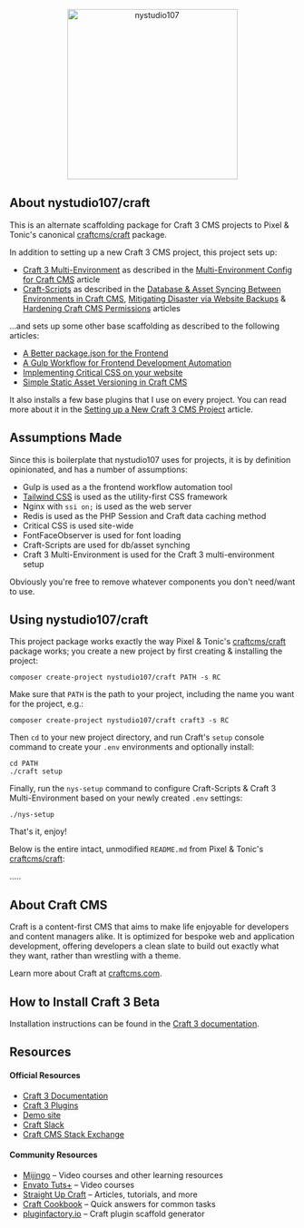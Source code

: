 <p align="center"><a href="https://craftcms.com/" target="_blank"><img width="300" height="300" src="https://nystudio107.com/img/site/nystudio107_submark.svg" alt="nystudio107"></a></p>

## About nystudio107/craft

This is an alternate scaffolding package for Craft 3 CMS projects to Pixel & Tonic's canonical [craftcms/craft](https://github.com/craftcms/craft) package.

In addition to setting up a new Craft 3 CMS project, this project sets up:
 
* [Craft 3 Multi-Environment](https://github.com/nystudio107/craft3-multi-environment) as described in the [Multi-Environment Config for Craft CMS](https://nystudio107.com/blog/multi-environment-config-for-craft-cms) article
* [Craft-Scripts](https://github.com/nystudio107/craft-scripts) as described in the [Database & Asset Syncing Between Environments in Craft CMS](https://nystudio107.com/blog/database-asset-syncing-between-environments-in-craft-cms), [Mitigating Disaster via Website Backups](https://nystudio107.com/blog/mitigating-disaster-via-website-backups) & [Hardening Craft CMS Permissions](https://nystudio107.com/blog/hardening-craft-cms-permissions) articles
  
...and sets up some other base scaffolding as described to the following articles:

* [A Better package.json for the Frontend](https://nystudio107.com/blog/a-better-package-json-for-the-frontend)
* [A Gulp Workflow for Frontend Development Automation](https://nystudio107.com/blog/a-gulp-workflow-for-frontend-development-automation)
* [Implementing Critical CSS on your website](https://nystudio107.com/blog/implementing-critical-css)
* [Simple Static Asset Versioning in Craft CMS](https://nystudio107.com/blog/simple-static-asset-versioning)

It also installs a few base plugins that I use on every project. You can read more about it in the [Setting up a New Craft 3 CMS Project](https://nystudio107.com/blog/setting-up-a-craft-cms-3-project) article.

## Assumptions Made

Since this is boilerplate that nystudio107 uses for projects, it is by definition opinionated, and has a number of assumptions:

* Gulp is used as a the frontend workflow automation tool
* [Tailwind CSS](https://tailwindcss.com/docs/what-is-tailwind) is used as the utility-first CSS framework
* Nginx with `ssi on;` is used as the web server
* Redis is used as the PHP Session and Craft data caching method
* Critical CSS is used site-wide
* FontFaceObserver is used for font loading
* Craft-Scripts are used for db/asset synching
* Craft 3 Multi-Environment is used for the Craft 3 multi-environment setup

Obviously you're free to remove whatever components you don't need/want to use.

## Using nystudio107/craft

This project package works exactly the way Pixel & Tonic's [craftcms/craft](https://github.com/craftcms/craft) package works; you create a new project by first creating & installing the project:

    composer create-project nystudio107/craft PATH -s RC

Make sure that `PATH` is the path to your project, including the name you want for the project, e.g.:

    composer create-project nystudio107/craft craft3 -s RC

Then `cd` to your new project directory, and run Craft's `setup` console command to create your `.env` environments and optionally install:

    cd PATH
    ./craft setup

Finally, run the `nys-setup` command to configure Craft-Scripts & Craft 3 Multi-Environment based on your newly created `.env` settings:

    ./nys-setup

That's it, enjoy!

Below is the entire intact, unmodified `README.md` from Pixel & Tonic's [craftcms/craft](https://github.com/craftcms/craft):

.....

## About Craft CMS

Craft is a content-first CMS that aims to make life enjoyable for developers and content managers alike. It is optimized for bespoke web and application development, offering developers a clean slate to build out exactly what they want, rather than wrestling with a theme.

Learn more about Craft at [craftcms.com](https://craftcms.com).

## How to Install Craft 3 Beta

Installation instructions can be found in the [Craft 3 documentation](https://github.com/craftcms/docs/blob/master/en/installation.md).

## Resources

#### Official Resources
- [Craft 3 Documentation](https://github.com/craftcms/docs)
- [Craft 3 Plugins](https://github.com/craftcms/plugins)
- [Demo site](https://demo.craftcms.com/)
- [Craft Slack](https://craftcms.com/community#slack)
- [Craft CMS Stack Exchange](http://craftcms.stackexchange.com/)

#### Community Resources
- [Mijingo](https://mijingo.com/craft) – Video courses and other learning resources
- [Envato Tuts+](https://webdesign.tutsplus.com/categories/craft-cms/courses) – Video courses
- [Straight Up Craft](http://straightupcraft.com/) – Articles, tutorials, and more
- [Craft Cookbook](https://craftcookbook.net/) – Quick answers for common tasks
- [pluginfactory.io](https://pluginfactory.io/) – Craft plugin scaffold generator
